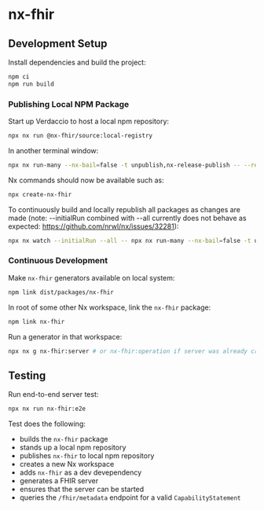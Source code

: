 # nx-fhir

## Development Setup

Install dependencies and build the project:

```bash
npm ci
npm run build
```

### Publishing Local NPM Package

Start up Verdaccio to host a local npm repository:

```bash
npx nx run @nx-fhir/source:local-registry
```

In another terminal window:

```bash
npx nx run-many --nx-bail=false -t unpublish,nx-release-publish -- --registry http://localhost:4873
```

Nx commands should now be available such as:

```bash
npx create-nx-fhir
```

To continuously build and locally republish all packages as changes are made (note: --initialRun combined with --all currently does not behave as expected: <https://github.com/nrwl/nx/issues/32281>):

```bash
npx nx watch --initialRun --all -- npx nx run-many --nx-bail=false -t unpublish,nx-release-publish -- --registry http://localhost:4873
```

### Continuous Development

Make `nx-fhir` generators available on local system:

```bash
npm link dist/packages/nx-fhir
```

In root of some other Nx workspace, link the `nx-fhir` package:

```bash
npm link nx-fhir
```

Run a generator in that workspace:

```bash
npx nx g nx-fhir:server # or nx-fhir:operation if server was already created
```

## Testing

Run end-to-end server test:

```bash
npx nx run nx-fhir:e2e
```

Test does the following:
- builds the `nx-fhir` package
- stands up a local npm repository
- publishes `nx-fhir` to local npm repository
- creates a new Nx workspace
- adds `nx-fhir` as a dev devependency
- generates a FHIR server
- ensures that the server can be started
- queries the `/fhir/metadata` endpoint for a valid `CapabilityStatement`
